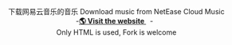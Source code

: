   <p align="center">
    下载网易云音乐的音乐 Download music from NetEase Cloud Music
    <br />
    -<a href="https://l163music.xuanbo.top/" target="blank"><strong>🌎 Visit the website </strong></a>&nbsp;&nbsp;-&nbsp;&nbsp;
    <br>
    Only HTML is used, Fork is welcome
